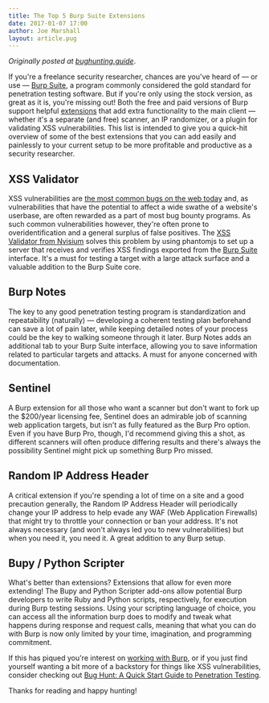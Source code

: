 ```yaml
---
title: The Top 5 Burp Suite Extensions
date: 2017-01-07 17:00
author: Joe Marshall
layout: article.pug
---
```


*Originally posted at [bughunting.guide](http://bughunting.guide/the-top-5-burp-suite-extensions/)*.

If you're a freelance security researcher, chances are you've heard of — or use — [Burp Suite](http://portswigger.net/burp/), a program commonly considered the gold standard for penetration testing software. But if you're only using the stock version, as great as it is, you're missing out! Both the free and paid versions of Burp support helpful [extensions](https://pro.portswigger.net/bappstore/) that add extra functionality to the main client — whether it's a separate (and free) scanner, an IP randomizer, or a plugin for validating XSS vulnerabilities. This list is intended to give you a quick-hit overview of some of the best extensions that you can add easily and painlessly to your current setup to be more profitable and productive as a security researcher.

## XSS Validator

XSS vulnerabilities are [the most common bugs on the web today](https://www.info-point-security.com/sites/default/files/cenzic-vulnerability-report-2014.pdf) and, as vulnerabilities that have the potential to affect a wide swathe of a website's userbase, are often rewarded as a part of most bug bounty programs. As such common vulnerabilities however, they're often prone to overidentification and a general surplus of false positives. The [XSS Validator from Nvisium](https://blog.nvisium.com/2014/01/accurate-xss-detection-with-burpsuite.html) solves this problem by using phantomjs to set up a server that receives and verifies XSS findings exported from the [Burp Suite](http://phantomjs.org/) interface. It's a must for testing a target with a large attack surface and a valuable addition to the Burp Suite core.

## Burp Notes

The key to any good penetration testing program is standardization and repeatability (naturally) — developing a coherent testing plan beforehand can save a lot of pain later, while keeping detailed notes of your process could be the key to walking someone through it later. Burp Notes adds an additional tab to your Burp Suite interface, allowing you to save information related to particular targets and attacks. A must for anyone concerned with documentation.

## Sentinel

A Burp extension for all those who want a scanner but don't want to fork up the $200/year licensing fee, Sentinel does an admirable job of scanning web application targets, but isn't as fully featured as the Burp Pro option. Even if you have Burp Pro, though, I'd recommend giving this a shot, as different scanners will often produce differing results and there's always the possibility Sentinel might pick up something Burp Pro missed.

## Random IP Address Header

A critical extension if you're spending a lot of time on a site and a good precaution generally, the Random IP Address Header will periodically change your IP address to help evade any WAF (Web Application Firewalls) that might try to throttle your connection or ban your address. It's not always necessary (and won't always led you to new vulnerabilities) but when you need it, you need it. A great addition to any Burp setup.

## Bupy / Python Scripter

What's better than extensions? Extensions that allow for even more extending! The Bupy and Python Scripter add-ons allow potential Burp developers to write Ruby and Python scripts, respectively, for execution during Burp testing sessions. Using your scripting language of choice, you can access all the information burp does to modify and tweak what happens during response and request calls, meaning that what you can do with Burp is now only limited by your time, imagination, and programming commitment.

If this has piqued you're interest on [working with Burp](http://bughunting.guide/discovering-xss-vulnerabilities-with-burp-intruder/), or if you just find yourself wanting a bit more of a backstory for things like XSS vulnerabilities, consider checking out [Bug Hunt: A Quick Start Guide to Penetration Testing](https://leanpub.com/bughuntaquickstartguidetopenetrationtesting).

Thanks for reading and happy hunting!